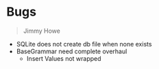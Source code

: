 # Bugs
> Jimmy Howe

- SQLite does not create db file when none exists
- BaseGrammar need complete overhaul
    - Insert Values not wrapped
